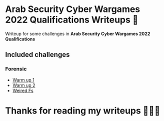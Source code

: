 # Arab Security Cyber Wargames 2022 Qualifications  Writeups :triangular_flag_on_post:
Writeup for some challenges in **Arab Security Cyber Wargames 2022 Qualifications**

## Included challenges

### Forensic

- [Warm up 1](https://github.com/vichhika/CTF-Writeup/blob/main/Arab%20Security%20Cyber%20Wargames%202022/Forensic/Warmup%201/README.md)
- [Warm up 2](https://github.com/vichhika/CTF-Writeup/blob/main/Arab%20Security%20Cyber%20Wargames%202022/Forensic/Warmup%202/README.md)
- [Weired Fs](https://github.com/vichhika/CTF-Writeup/blob/main/Arab%20Security%20Cyber%20Wargames%202022/Forensic/Weird%20Fs/README.md)


# Thanks for reading my writeups 🙂🙂🙂
